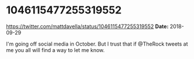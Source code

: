 # 1046115477255319552
https://twitter.com/mattdavella/status/1046115477255319552
**Date:** 2018-09-29

I'm going off social media in October. But I trust that if @TheRock tweets at me you all will find a way to let me know.
